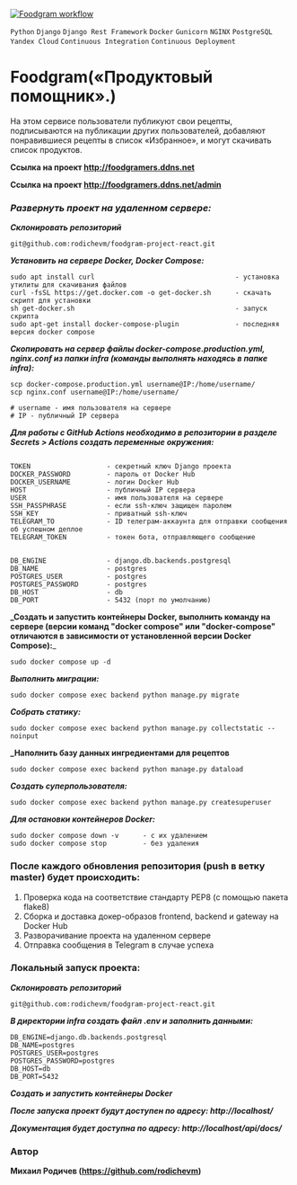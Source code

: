 [![Foodgram workflow](https://github.com/rodichevm/foodgram-project-react/actions/workflows/main.yml/badge.svg)](https://github.com/rodichevm/foodgram-project-react/actions/workflows/main.yml)

`Python` `Django` `Django Rest Framework` `Docker` `Gunicorn` `NGINX` `PostgreSQL` `Yandex Cloud` `Continuous Integration` `Continuous Deployment`

# Foodgram(«Продуктовый помощник».)

На этом сервисе пользователи публикуют свои рецепты, подписываются на публикации других пользователей, добавляют понравившиеся рецепты в список «Избранное», и могут скачивать список продуктов.

**Ссылка на проект http://foodgramers.ddns.net**

**Ссылка на проект http://foodgramers.ddns.net/admin**

### _Развернуть проект на удаленном сервере:_

**_Склонировать репозиторий_**
```
git@github.com:rodichevm/foodgram-project-react.git
```
**_Установить на сервере Docker, Docker Compose:_**
```
sudo apt install curl                                   - установка утилиты для скачивания файлов
curl -fsSL https://get.docker.com -o get-docker.sh      - скачать скрипт для установки
sh get-docker.sh                                        - запуск скрипта
sudo apt-get install docker-compose-plugin              - последняя версия docker compose
```
**_Скопировать на сервер файлы docker-compose.production.yml, nginx.conf из папки infra (команды выполнять находясь в папке infra):_**
```
scp docker-compose.production.yml username@IP:/home/username/
scp nginx.conf username@IP:/home/username/

# username - имя пользователя на сервере
# IP - публичный IP сервера
```

**_Для работы с GitHub Actions необходимо в репозитории в разделе Secrets > Actions создать переменные окружения:_**
```

TOKEN                   - секретный ключ Django проекта
DOCKER_PASSWORD         - пароль от Docker Hub
DOCKER_USERNAME         - логин Docker Hub
HOST                    - публичный IP сервера
USER                    - имя пользователя на сервере
SSH_PASSPHRASE          - если ssh-ключ защищен паролем
SSH_KEY                 - приватный ssh-ключ
TELEGRAM_TO             - ID телеграм-аккаунта для отправки сообщения об успешном деплое
TELEGRAM_TOKEN          - токен бота, отправляющего сообщение


DB_ENGINE               - django.db.backends.postgresql
DB_NAME                 - postgres
POSTGRES_USER           - postgres
POSTGRES_PASSWORD       - postgres
DB_HOST                 - db
DB_PORT                 - 5432 (порт по умолчанию)
```

**_Создать и запустить контейнеры Docker, выполнить команду на сервере (версии команд "docker compose" или "docker-compose" отличаются в зависимости от установленной версии Docker Compose):**_
```
sudo docker compose up -d
```
**_Выполнить миграции:_**
```
sudo docker compose exec backend python manage.py migrate
```
**_Собрать статику:_**
```
sudo docker compose exec backend python manage.py collectstatic --noinput
```
**_Наполнить базу данных ингредиентами для рецептов**
```
sudo docker compose exec backend python manage.py dataload
```
**_Создать суперпользователя:_**
```
sudo docker compose exec backend python manage.py createsuperuser
```
**_Для остановки контейнеров Docker:_**
```
sudo docker compose down -v      - с их удалением
sudo docker compose stop         - без удаления
```
### После каждого обновления репозитория (push в ветку master) будет происходить:

1. Проверка кода на соответствие стандарту PEP8 (с помощью пакета flake8)
2. Сборка и доставка докер-образов frontend, backend и gateway на Docker Hub
3. Разворачивание проекта на удаленном сервере
4. Отправка сообщения в Telegram в случае успеха

### Локальный запуск проекта:

**_Склонировать репозиторий_**
```
git@github.com:rodichevm/foodgram-project-react.git
```

**_В директории infra создать файл .env и заполнить данными:_**
```
DB_ENGINE=django.db.backends.postgresql
DB_NAME=postgres
POSTGRES_USER=postgres
POSTGRES_PASSWORD=postgres
DB_HOST=db
DB_PORT=5432
```

**_Создать и запустить контейнеры Docker_**

**_После запуска проект будут доступен по адресу: http://localhost/_**

**_Документация будет доступна по адресу: http://localhost/api/docs/_**


### Автор
**Михаил Родичев (https://github.com/rodichevm)**